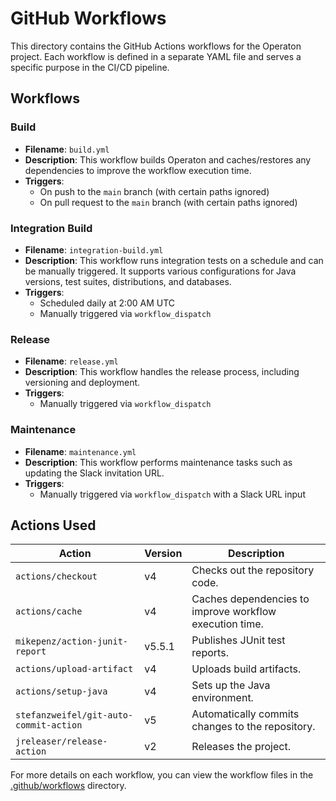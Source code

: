 # GitHub Workflows

This directory contains the GitHub Actions workflows for the Operaton project. Each workflow is defined in a separate YAML file and serves a specific purpose in the CI/CD pipeline.

## Workflows

### Build

- **Filename**: `build.yml`
- **Description**: This workflow builds Operaton and caches/restores any dependencies to improve the workflow execution time.
- **Triggers**:
    - On push to the `main` branch (with certain paths ignored)
    - On pull request to the `main` branch (with certain paths ignored)

### Integration Build

- **Filename**: `integration-build.yml`
- **Description**: This workflow runs integration tests on a schedule and can be manually triggered. It supports various configurations for Java versions, test suites, distributions, and databases.
- **Triggers**:
  - Scheduled daily at 2:00 AM UTC
  - Manually triggered via `workflow_dispatch`

### Release

- **Filename**: `release.yml`
- **Description**: This workflow handles the release process, including versioning and deployment.
- **Triggers**:
    - Manually triggered via `workflow_dispatch`

### Maintenance

- **Filename**: `maintenance.yml`
- **Description**: This workflow performs maintenance tasks such as updating the Slack invitation URL.
- **Triggers**:
    - Manually triggered via `workflow_dispatch` with a Slack URL input

## Actions Used

| Action                                 | Version | Description                                             |
|----------------------------------------|---------|---------------------------------------------------------|
| `actions/checkout`                     | v4      | Checks out the repository code.                         |
| `actions/cache`                        | v4      | Caches dependencies to improve workflow execution time. |
| `mikepenz/action-junit-report`         | v5.5.1  | Publishes JUnit test reports.                           |
| `actions/upload-artifact`              | v4      | Uploads build artifacts.                                |
| `actions/setup-java`                   | v4      | Sets up the Java environment.                           |
| `stefanzweifel/git-auto-commit-action` | v5      | Automatically commits changes to the repository.        |
| `jreleaser/release-action`             | v2      | Releases the project.                                   |

For more details on each workflow, you can view the workflow files in the [.github/workflows](https://github.com/operaton/operaton/tree/main/.github/workflows) directory.